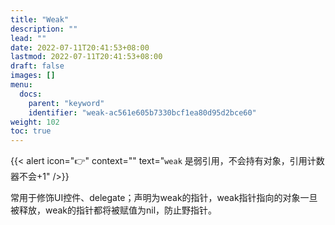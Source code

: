 ```yaml
---
title: "Weak"
description: ""
lead: ""
date: 2022-07-11T20:41:53+08:00
lastmod: 2022-07-11T20:41:53+08:00
draft: false
images: []
menu:
  docs:
    parent: "keyword"
    identifier: "weak-ac561e605b7330bcf1ea80d95d2bce60"
weight: 102
toc: true
---
```


{{< alert icon="👉" context="" text="`weak` 是弱引用，不会持有对象，引用计数器不会+1" />}}

常用于修饰UI控件、delegate；声明为weak的指针，weak指针指向的对象一旦被释放，weak的指针都将被赋值为nil，防止野指针。